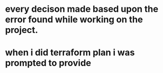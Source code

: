 # every decison made based upon the error found while working on the project.
# when i did terraform plan i was prompted to provide  


<!-- 
module "s3_bucket" {
  source = "./modules/s3_bucket"  # Path to your S3 bucket module

  bucket_name       = "my-secure-bucket-name"
  bucket_environment      = "production"
  enable_versioning = true
  enable_logging    = true

  tags = {
    Name        = "my-unique-terraform-bucket-2024"
    Environment = "production"
    Project     = "terraform-demo"
    Owner       = "devops-team"
  }
} -->
